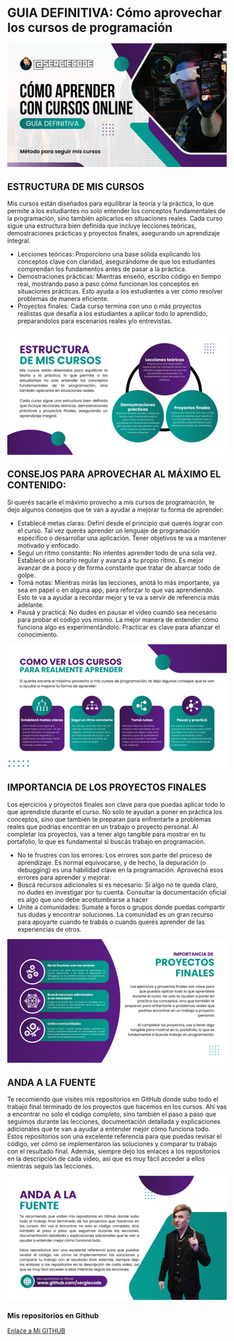 # GUIA DEFINITIVA: Cómo aprovechar los cursos de programación

![Cursos programacion](https://raw.githubusercontent.com/sergiecode/cursos-online/refs/heads/master/img/1.png)

## ESTRUCTURA DE MIS CURSOS

Mis cursos están diseñados para equilibrar la teoría y la práctica, lo que permite a los estudiantes no solo entender los conceptos fundamentales de la programación, sino también aplicarlos en situaciones reales.
Cada curso sigue una estructura bien definida que incluye lecciones teóricas, demostraciones prácticas y proyectos finales, asegurando un aprendizaje integral.

 - Lecciones teóricas: Proporciono una base sólida explicando los conceptos clave con claridad, asegurándome de que los estudiantes comprendan los fundamentos antes de pasar a la práctica.
 - Demostraciones prácticas: Mientras enseño, escribo código en tiempo real, mostrando paso a paso cómo funcionan los conceptos en situaciones prácticas. Esto ayuda a los estudiantes a ver cómo resolver problemas de manera eficiente.
 - Proyectos finales: Cada curso termina con uno o más proyectos realistas que desafía a los estudiantes a aplicar todo lo aprendido, preparandolos para escenarios reales y/o entrevistas.

![Cursos programacion](https://raw.githubusercontent.com/sergiecode/cursos-online/refs/heads/master/img/2.png)

## CONSEJOS PARA APROVECHAR AL MÁXIMO EL CONTENIDO:

Si querés sacarle el máximo provecho a mis cursos de programación, te dejo algunos consejos que te van a ayudar a mejorar tu forma de aprender:

 - Establecé metas claras: Definí desde el principio qué querés lograr con el curso. Tal vez querés aprender un lenguaje de programación específico o desarrollar una aplicación. Tener objetivos te va a mantener motivado y enfocado.
 - Seguí un ritmo constante: No intentes aprender todo de una sola vez. Establecé un horario regular y avanzá a tu propio ritmo. Es mejor avanzar de a poco y de forma constante que tratar de abarcar todo de golpe.
 - Tomá notas: Mientras mirás las lecciones, anotá lo más importante, ya sea en papel o en alguna app, para reforzar lo que vas aprendiendo. Esto te va a ayudar a recordar mejor y te va a servir de referencia más adelante.
 - Pausá y practicá: No dudes en pausar el video cuando sea necesario para probar el código vos mismo. La mejor manera de entender cómo funciona algo es experimentándolo. Practicar es clave para afianzar el conocimiento.

![Cursos programacion](https://raw.githubusercontent.com/sergiecode/cursos-online/refs/heads/master/img/3.png)

## IMPORTANCIA DE LOS PROYECTOS FINALES

Los ejercicios y proyectos finales son clave para que puedas aplicar todo lo que aprendiste durante el curso. No solo te ayudan a poner en práctica los conceptos, sino que también te preparan para enfrentarte a problemas reales que podrías encontrar en un trabajo o proyecto personal.
Al completar los proyectos, vas a tener algo tangible para mostrar en tu portafolio, lo que es fundamental si buscás trabajo en programación.

 - No te frustres con los errores: Los errores son parte del proceso de aprendizaje. Es normal equivocarse, y de hecho, la depuración (o debugging) es una habilidad clave en la programación. Aprovechá esos errores para aprender y mejorar.
 - Buscá recursos adicionales si es necesario: Si algo no te queda claro, no dudes en investigar por tu cuenta. Consultar la documentación oficial es algo que uno debe acostumbrarse a hacer
 - Unite a comunidades: Sumate a foros o grupos donde puedas compartir tus dudas y encontrar soluciones. La comunidad es un gran recurso para apoyarte cuando te trabás o cuando querés aprender de las experiencias de otros.

![Cursos programacion](https://raw.githubusercontent.com/sergiecode/cursos-online/refs/heads/master/img/4.png)

## ANDA A LA FUENTE

Te recomiendo que visites mis repositorios en GitHub donde subo todo el trabajo final terminado de los proyectos que hacemos en los cursos. Ahí vas a encontrar no solo el código completo, sino también el paso a paso que seguimos durante las lecciones, documentación detallada y explicaciones adicionales que te van a ayudar a entender mejor cómo funciona todo.
Estos repositorios son una excelente referencia para que puedas revisar el código, ver cómo se implementaron las soluciones y comparar tu trabajo con el resultado final. Además, siempre dejo los enlaces a los repositorios en la descripción de cada video, así que es muy fácil acceder a ellos mientras seguís las lecciones.

![Cursos programacion](https://raw.githubusercontent.com/sergiecode/cursos-online/refs/heads/master/img/5.png)

### Mis repositorios en Github
[Enlace a Mi GITHUB](www.github.com/sergiecode)

